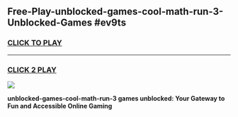 
## Free-Play-unblocked-games-cool-math-run-3-Unblocked-Games #ev9ts
<h3>
<a href="https://news.freeplayer.one?title=unblocked-games-cool-math-run-3&ref=8M">CLICK TO PLAY</a></h3>
<hr>

<h3>
<a href="https://news.freeplayer.one?title=unblocked-games-cool-math-run-3&ref=8M">CLICK 2 PLAY</a>
  
</h3>

<a href="https://news.freeplayer.one?title=unblocked-games-cool-math-run-3&ref=8M"><img src="https://clearcache.store/games.png"></a>


**unblocked-games-cool-math-run-3 games unblocked: Your Gateway to Fun and Accessible Online Gaming**
